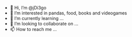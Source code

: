 - 👋 Hi, I’m @jDi3go
- 👀 I’m interested in pandas, food, books and videogames
- 🌱 I’m currently learning ...
- 💞️ I’m looking to collaborate on ...
- 📫 How to reach me ...

<!---
jDi3go/jDi3go is a ✨ special ✨ repository because its `README.md` (this file) appears on your GitHub profile.
You can click the Preview link to take a look at your changes.
--->
